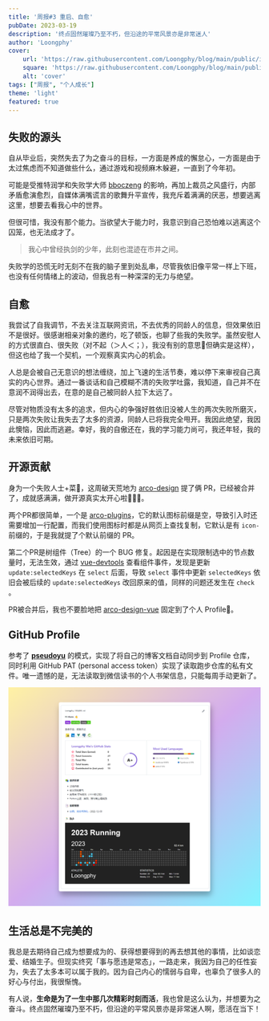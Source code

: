 ```yaml
---
title: '周报#3 重启、自愈'
pubDate: 2023-03-19
description: '终点固然璀璨乃至不朽，但沿途的平常风景亦是非常迷人'
author: 'Loongphy'
cover:
    url: 'https://raw.githubusercontent.com/Loongphy/blog/main/public/images/20230319231628.png'
    square: 'https://raw.githubusercontent.com/Loongphy/blog/main/public/images/20230319231628.png'
    alt: 'cover'
tags: ["周报", "个人成长"] 
theme: 'light'
featured: true
---
```


## 失败的源头

自从毕业后，突然失去了为之奋斗的目标，一方面是养成的懈怠心，一方面是由于太过焦虑而不知道做些什么，通过游戏和视频麻木躲避，一直到了今年初。

可能是受推特润学和失败学大师 [bboczeng](https://twitter.com/bboczeng) 的影响，再加上裁员之风盛行，内部矛盾愈演愈烈，自媒体满嘴谎言的歌舞升平宣传，我充斥着满满的厌恶，想要逃离这里，想要去看我心中的世界。

但很可惜，我没有那个能力。当欲望大于能力时，我意识到自己恐怕难以逃离这个囚笼，也无法成才了。

> 我心中曾经执剑的少年，此刻也混迹在市井之间。
> 

失败学的恐慌无时无刻不在我的脑子里到处乱串，尽管我依旧像平常一样上下班，也没有任何情绪上的波动，但我总有一种深深的无力与绝望。

## 自愈

我尝试了自我调节，不去关注互联网资讯，不去优秀的同龄人的信息，但效果依旧不是很好。很感谢相亲对象的邀约，吃了顿饭，也聊了些我的失败学。虽然安慰人的方式很直白、很失败（对不起（＞人＜；），我没有别的意思🥹但确实是这样），但这也给了我一个契机，一个观察真实内心的机会。

人总是会被自己无意识的想法缠绕，加上飞速的生活节奏，难以停下来审视自己真实的内心世界。通过一番谈话和自己模糊不清的失败学吐露，我知道，自己并不在意润不润得出去，在意的是自己被同龄人拉下太远了。

尽管对物质没有太多的追求，但内心的争强好胜依旧没被人生的两次失败所磨灭，只是两次失败让我失去了太多的资源，同龄人已将我完全甩开。我因此绝望，我因此懊恼，因此而逃避。幸好，我的自傲还在，我的学习能力尚可，我还年轻，我的未来依旧可期。

## 开源贡献

身为一个失败人士+菜🐶，这周破天荒地为 [arco-design](https://github.com/arco-design) 提了俩 PR，已经被合并了，成就感满满，做开源真实太开心啦🥰🥰🥰。

两个PR都很简单，一个是 [arco-plugins](https://github.com/Loongphy/arco-plugins)，它的默认图标前缀是空，导致引入时还需要增加一行配置，而我们使用图标时都是从网页上查找复制，它默认是有 `icon-` 前缀的，于是我就提了个默认前缀的 PR。

第二个PR是树组件（Tree）的一个 BUG 修复。起因是在实现限制选中的节点数量时，无法生效，通过 [vue-devtools](https://devtools.vuejs.org/) 查看组件事件，发现是更新`update:selectedKeys` 在 `select` 后面，导致 `select` 事件中更新 `selectedKeys` 依旧会被后续的 `update:selectedKeys` 改回原来的值，同样的问题还发生在 `check` 。

PR被合并后，我也不要脸地把 [arco-design-vue](https://github.com/arco-design/arco-design-vue) 固定到了个人 Profile🤣。

## GitHub Profile

参考了 **[pseudoyu](https://github.com/pseudoyu/pseudoyu)** 的模式，实现了将自己的博客文档自动同步到 Profile 仓库，同时利用 GitHub PAT (personal access token）实现了读取跑步仓库的私有文件。唯一遗憾的是，无法读取到微信读书的个人书架信息，只能每周手动更新了。

![GitHub Profile](https://raw.githubusercontent.com/Loongphy/blog/main/public/images/20230319231628.png)

## 生活总是不完美的

我总是去期待自己成为想要成为的、获得想要得到的再去想其他的事情，比如谈恋爱、结婚生子。但现实终究「事与愿违是常态」，一路走来，我因为自己的任性妄为，失去了太多本可以属于我的。因为自己内心的懦弱与自卑，也辜负了很多人的好心与付出，我很惭愧。

有人说，**生命是为了一生中那几次精彩时刻而活**，我也曾是这么认为，并想要为之奋斗。终点固然璀璨乃至不朽，但沿途的平常风景亦是非常迷人啊，愿活在当下！